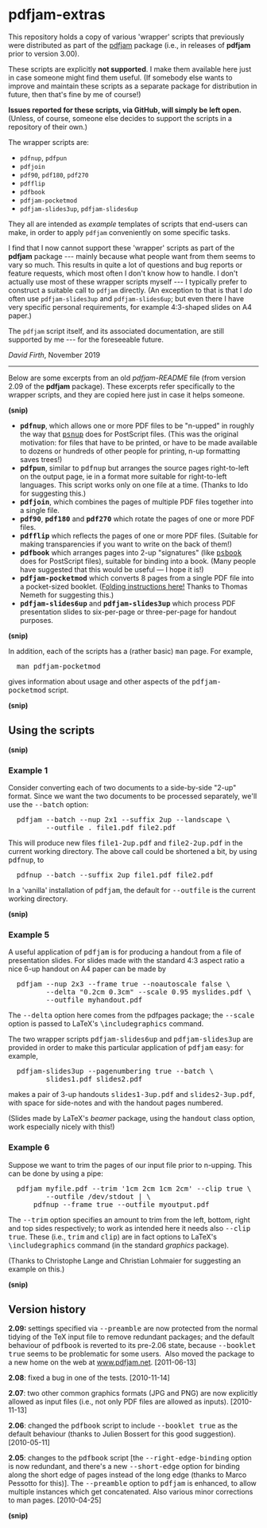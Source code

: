 # pdfjam-extras

This repository holds a copy of various 'wrapper' scripts that previously
were distributed as part of the [pdfjam](https://github.com/DavidFirth/pdfjam)
package (i.e., in releases of **pdfjam** prior to version 3.00).

These scripts are explicitly **not supported**. I make them available
here just in case someone might find them useful. (If somebody else wants to
improve and maintain these scripts as a separate package for distribution in
future, then that's fine by me of course!)

**Issues reported for these scripts, via GitHub, will simply be left open.** (Unless,
of course, someone else decides to support the scripts in a repository of their own.)

The wrapper scripts are:

- `pdfnup`, `pdfpun`
- `pdfjoin`
- `pdf90`, `pdf180`, `pdf270`
- `pdfflip`
- `pdfbook`
- `pdfjam-pocketmod`
- `pdfjam-slides3up`, `pdfjam-slides6up`

They all are intended as _example_ templates of scripts that end-users can make,
in order to apply `pdfjam` conveniently on some specific tasks.

I find that I now cannot support these 'wrapper' scripts as part of the **pdfjam** 
package --- mainly because what people want from them seems to vary so much.  This
results in quite a lot of questions and bug reports or feature requests, which
most often I don't know how to handle.  I don't actually use most of
these wrapper scripts myself --- I typically prefer to construct a suitable call to
`pdfjam` directly. (An exception to that is that I _do_ often use
`pdfjam-slides3up` and `pdfjam-slides6up`; but even there I have very specific 
personal requirements, for example 4:3-shaped slides on A4 paper.)

The `pdfjam` script itself, and its associated documentation, are still
supported by me --- for the foreseeable future.

_David Firth_, November 2019

-------------------------------------------------------------------

Below are some excerpts from an old _pdfjam-README_ file (from version 2.09 of the
**pdfjam** package).  These excerpts refer specifically to the wrapper scripts,
and they are copied here just in case it helps someone. 


<b>(snip)</b>

<ul>
  <li> <b><tt>pdfnup</tt></b>, which allows one or more PDF files to be "n-upped" in roughly the way that <a href="http://www.tardis.ed.ac.uk/%7Eajcd/psutils/psnup.html"><tt>psnup</tt></a> does for PostScript files. (This was the original motivation: for files that have to be printed, or have to be made available to dozens or hundreds of other people for printing, n-up formatting saves trees!)</li>
  <li><b><tt>pdfpun</tt></b>, similar to <tt>pdfnup</tt> but arranges the source pages right-to-left on the output page, ie in a format more suitable for right-to-left languages. This script works only on one file at a time. (Thanks to Ido for suggesting this.)</li>
  <li> <b><tt>pdfjoin</tt></b>, which combines the pages of multiple PDF files together into a single file.</li>
  <li> <b><tt>pdf90</tt></b>, <b><tt>pdf180</tt></b> and <b><tt>pdf270</tt></b> which rotate the pages of one or more PDF files.</li>
  <li><b><tt>pdfflip</tt></b> which reflects the pages of one or more PDF files. (Suitable for making transparencies if you want to write on the back of them!)</li>
  <li><b><tt>pdfbook</tt></b> which arranges pages into 2-up "signatures" (like <a href="http://www.tardis.ed.ac.uk/%7Eajcd/psutils/psbook.html"><tt>psbook</tt></a> does for PostScript files), suitable for binding into a book. (Many people have suggested that this would be useful — I hope it is!)</li>
  <li><b><tt>pdfjam-pocketmod</tt></b> which converts 8 pages from a single PDF file into a pocket-sized booklet. (<a href="http://repocketmod.com/">Folding instructions here!</a> Thanks to Thomas Nemeth for suggesting this.)</li>
  <li><b><tt>pdfjam-slides6up</tt></b> and <b><tt>pdfjam-slides3up</tt></b> which process PDF presentation slides to six-per-page or three-per-page for handout purposes. </li>
</ul>

<b>(snip)</b>

<p>In addition, each of the scripts has a (rather basic) <tt>man</tt> page. For example,</p>

<pre>  man pdfjam-pocketmod<br></pre>
<p>gives information about usage and other aspects of the <tt>pdfjam-pocketmod</tt> script.</p>

<b>(snip)</b>

<h2 align="justify">Using the scripts</h2>

<b>(snip)</b>

<h3 align="justify">Example 1</h3>

<p>Consider converting each of two documents to a side-by-side "2-up" format. Since we want the two documents to be processed separately, we'll use the <tt>--batch</tt> option: </p>

<pre>  pdfjam --batch --nup 2x1 --suffix 2up --landscape \<br>         --outfile . file1.pdf file2.pdf<br></pre>
<p> This will produce new files <tt>file1-2up.pdf</tt> and <tt>file2-2up.pdf</tt> in the current working directory. The above call could be shortened a bit, by using <tt>pdfnup</tt>, to</p>

<pre>  pdfnup --batch --suffix 2up file1.pdf file2.pdf<br></pre>
<p> In a 'vanilla' installation of <tt>pdfjam</tt>, the default for <tt>--outfile</tt> is the current working directory.</p>

<b>(snip)</b>

<h3 align="justify">Example 5</h3>

<p>A useful application of <tt>pdfjam</tt> is for producing a handout from a file of presentation slides. For slides made with the standard 4:3 aspect ratio a nice 6-up handout on A4 paper can be made by </p>

<pre>  pdfjam --nup 2x3 --frame true --noautoscale false \<br>         --delta "0.2cm 0.3cm" --scale 0.95 myslides.pdf \<br>         --outfile myhandout.pdf<br></pre>
<p>The <tt>--delta</tt> option here comes from the pdfpages package; the <tt>--scale</tt> option is passed to LaTeX's <tt>\includegraphics</tt> command. </p>

<p>The two wrapper scripts <tt>pdfjam-slides6up</tt> and <tt>pdfjam-slides3up</tt> are provided in order to make this particular application of <tt>pdfjam</tt> easy: for example, </p>

<pre>  pdfjam-slides3up --pagenumbering true --batch \<br>         slides1.pdf slides2.pdf<br></pre>
<p>makes a pair of 3-up handouts <tt>slides1-3up.pdf</tt> and <tt>slides2-3up.pdf</tt>, with space for side-notes and with the handout pages numbered.</p>

<p>(Slides made by LaTeX's <i>beamer</i> package, using the <tt>handout</tt> class option, work especially nicely with this!)</p>

<h3 align="justify">Example 6</h3>

<p> Suppose we want to trim the pages of our input file prior to n-upping. This can be done by using a pipe: </p>

<pre>  pdfjam myfile.pdf --trim '1cm 2cm 1cm 2cm' --clip true \<br>         --outfile /dev/stdout | \<br>      pdfnup --frame true --outfile myoutput.pdf<br></pre>
<p>The <tt>--trim</tt> option specifies an amount to trim from the left, bottom, right and top sides respectively; to work as intended here it needs also <tt>--clip true</tt>. These (i.e., <tt>trim</tt> and <tt>clip</tt>) are in fact options to LaTeX's <tt>\includegraphics</tt> command (in the standard <i>graphics</i> package).</p>

<p>(Thanks to Christophe Lange and Christian Lohmaier for suggesting an example on this.)</p>


<b>(snip)</b>


<h2 align="justify">Version history</h2>

<p> <b>2.09: </b>settings specified via <tt>--preamble</tt> are now protected from the normal tidying of the TeX input file to remove redundant packages; and the default behaviour of <tt>pdfbook</tt> is reverted to its pre-2.06 state, because <tt>--booklet true</tt> seems to be problematic for some users.&nbsp; Also moved the package to a new home on the web at <a href="http://www.pdfjam.net">www.pdfjam.net</a>. [2011-06-13]
</p>

<p><b>2.08</b>: fixed a bug in one of the tests. [2010-11-14] </p>

<p> <b>2.07</b>: two other common graphics formats (JPG and PNG) are now explicitly allowed as input files (i.e., not only PDF files are allowed as inputs). [2010-11-13] </p>

<p><b>2.06</b>: changed the <tt>pdfbook</tt> script to include <tt>--booklet true</tt> as the default behaviour (thanks to Julien Bossert for this good suggestion). [2010-05-11] </p>

<p> <b>2.05</b>: changes to the <tt>pdfbook</tt> script [the <tt>--right-edge-binding</tt> option is now redundant, and there's a new <tt>--short-edge</tt> option for binding along the short edge of pages instead of the long edge (thanks to Marco Pessotto for this)]. The <tt>--preamble</tt> option to <tt>pdfjam</tt> is enhanced, to allow multiple instances which get concatenated. Also various minor corrections to man pages. [2010-04-25] </p>

**(snip)**
